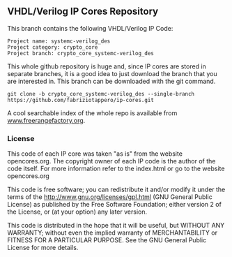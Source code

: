 
## VHDL/Verilog IP Cores Repository

This branch contains the following VHDL/Verilog IP Code:

    Project name: systemc-verilog_des
    Project category: crypto_core
    Project branch: crypto_core_systemc-verilog_des

This whole github repository is huge and, since IP cores are stored in separate
branches, it is a good idea to just download the branch that you are interested in. This branch can be downloaded with the git command.

    git clone -b crypto_core_systemc-verilog_des --single-branch https://github.com/fabriziotappero/ip-cores.git

A cool searchable index of the whole repo is available from www.freerangefactory.org.


### License

This code of each IP core was taken "as is" from the website opencores.org.
The copyright owner of each IP code is the author of the code itself. For
more information refer to the index.html or go to the website opencores.org

This code is free software; you can redistribute it and/or modify it under the
terms of the http://www.gnu.org/licenses/gpl.html (GNU General Public License)
as published by the Free Software Foundation; either version 2 of the License,
or (at your option) any later version.

This code is distributed in the hope that it will be useful, but
WITHOUT ANY WARRANTY; without even the implied warranty of MERCHANTABILITY or
FITNESS FOR A	PARTICULAR PURPOSE. See the GNU General Public License for
more details.
